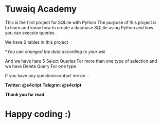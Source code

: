 # **Tuwaiq Academy**

This is the first project for SQLite with Python
The purpose of this project is to learn and know how to create a database
SQLite using Python and how you can execute queries .


We have 6 tables in this project

**You can changed the data according to your will*

And we have hare 5 Select Queries For more than one type of selection
and we have Delete Query For one type 

If you have any questionscontact me on...

**Twitter: @s4cript**
**Telegrm: @s4cript**

**Thank you for read** 

# **Happy coding :)** 
